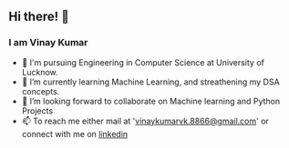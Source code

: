## Hi there! 👋
### I am Vinay Kumar 

- 🔭 I'm pursuing Engineering in Computer Science at University of Lucknow.
- 🌱 I’m currently learning Machine Learning, and streathening my DSA concepts. 
- 👯 I’m looking forward to collaborate on Machine learning and Python Projects
- 📫 To reach me either mail at 'vinaykumarvk.8866@gmail.com' or connect with me on <a href = 'https://www.linkedin.com/in/vinay-kumar-5613a0195/'>linkedin</a>

